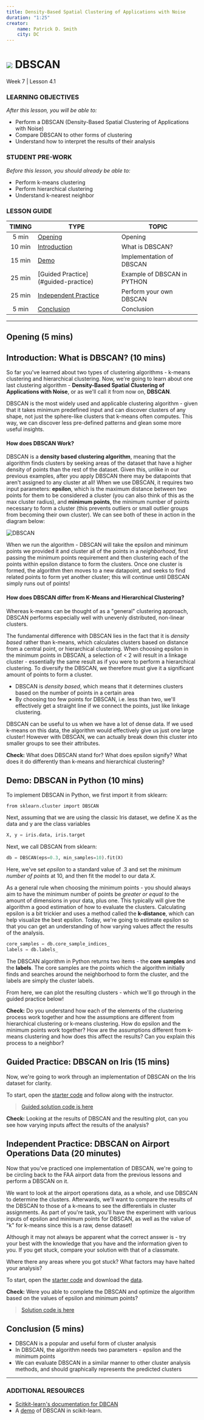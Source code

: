 ```yaml
---
title: Density-Based Spatial Clustering of Applications with Noise 
duration: "1:25"
creator:
    name: Patrick D. Smith
    city: DC
---
```


# ![](https://ga-dash.s3.amazonaws.com/production/assets/logo-9f88ae6c9c3871690e33280fcf557f33.png) DBSCAN 
Week 7 | Lesson 4.1

### LEARNING OBJECTIVES
*After this lesson, you will be able to:*
- Perform a DBSCAN (Density-Based Spatial Clustering of Applications with Noise)
- Compare DBSCAN to other forms of clustering
- Understand how to interpret the results of their analysis

### STUDENT PRE-WORK
*Before this lesson, you should already be able to:*
- Perform k-means clustering 
- Perform hierarchical clustering
- Understand k-nearest neighbor


### LESSON GUIDE
| TIMING  | TYPE  | TOPIC  |
|:-:|---|---|
| 5 min  | [Opening](#opening)  | Opening  |
| 10 min  | [Introduction](#introduction)   | What is DBSCAN?  |
| 15 min  | [Demo](#demo)  | Implementation of DBSCAN |
| 25 min  | [Guided Practice](#guided-practice<a name="opening"></a>)  | Example of DBSCAN in PYTHON  |
| 25 min  | [Independent Practice](#ind-practice)  | Perform your own DBSCAN |
| 5 min  | [Conclusion](#conclusion)  | Conclusion  |

--- 

<a name="opening"></a>
## Opening (5 mins)

<a name="introduction"></a>
## Introduction: What is DBSCAN? (10 mins)

So far you've learned about two types of clustering algorithms - k-means clustering and hierarchical clustering. Now, we're going to learn about one last clustering algorithm - **Density-Based Spatial Clustering of Applications with Noise**, or as we'll call it from now on, **DBSCAN**.

DBSCAN is the most widely used and applicable clustering algorithm - given that it takes minimum predefined input and can discover clusters of any shape, not just the sphere-like clusters that k-means often computes. This way, we can discover less pre-defined patterns and glean some more useful insights. 

#### How does DBSCAN Work?

DBSCAN is a **density based clustering algorithm**, meaning that the algorithm finds clusters by seeking areas of the dataset that have a higher density of points than the rest of the dataset. Given this, unlike in our previous examples, after you apply DBSCAN there may be datapoints that aren't assigned to any cluster at all! When we use DBSCAN, it requires two input parameters: **epsilon**, which is the maximum distance between two points for them to be considered a cluster (you can also think of this as the max cluster radius), and **minimum points**, the minimum number of points necessary to form a cluster (this prevents outliers or small outlier groups from becoming their own cluster). We can see both of these in action in the diagram below: 

![DBSCAN](./assets/images/dbscan.png)

When we run the algorithm - DBSCAN will take the epsilon and minimum points we provided it and cluster all of the points in a *neighborhood*, first passing the minimum points requirement and then clustering each of the points within epsilon distance to form the clusters. Once one cluster is formed, the algorithm then moves to a new datapoint, and seeks to find related points to form yet another cluster; this will continue until DBSCAN simply runs out of points!


#### How does DBSCAN differ from K-Means and Hierarchical Clustering? 

Whereas k-means can be thought of as a "general" clustering approach, DBSCAN performs especially well with unevenly distributed, non-linear clusters. 

The fundamental difference with DBSCAN lies in the fact that it is *density based* rather than k-means, which calculates clusters based on distance from a central point, or hierarchical clustering. When choosing epsilon in the minimum points in DBSCAN, a selection of < 2 will result in a linkage cluster - essentially the same result as if you were to perform a hierarchical clustering. To diversify the DBSCAN, we therefore must give it a significant amount of points to form a cluster.

- DBSCAN is *density based*, which means that it determines clusters based on the number of points in a certain area
- By choosing too few points for DBSCAN, i.e. less than two, we'll effectively get a straight line if we connect the points, just like linkage clustering.

DBSCAN can be useful to us when we have a lot of dense data. If we used k-means on this data, the algorithm would effectively give us just one large cluster! However with DBSCAN, we can actually break down this cluster into smaller groups to see their attributes. 

**Check:** What does DBSCAN stand for? What does epsilon signify? What does it do differently than k-means and hierarchical clustering?

<a name="demo"></a>
## Demo: DBSCAN in Python (10 mins)

To implement DBSCAN in Python, we first import it from sklearn: 

```
from sklearn.cluster import DBSCAN
```

Next, assuming that we are using the classic Iris dataset, we define X as the data and y are the class variables

```python
X, y = iris.data, iris.target
````

Next, we call DBSCAN from sklearn:

```python
db = DBSCAN(eps=0.3, min_samples=10).fit(X)
```

Here, we've set *epsilon* to a standard value of .3 and set the *minimum number of points* at 10, and then fit the model to our data *X*.

As a general rule when choosing the minimum points - you should always aim to have the minimum number of points be *greater or equal to* the amount of dimensions in your data, plus one. This typically will give the algorithm a good estimation of how to evaluate the clusters. Calculating epsilon is a bit trickier and uses a method called the **k-distance**, which can help visualize the best epsilon. Today, we're going to estimate epsilon so that you can get an understanding of how varying values affect the results of the analysis. 


```python
core_samples = db.core_sample_indices_
labels = db.labels_
```

The DBSCAN algorithm in Python returns two items - the **core samples** and the **labels**. The core samples are the points which the algorithm initially finds and searches around the neighborhood to form the cluster, and the labels are simply the cluster labels.

From here, we can plot the resulting clusters - which we'll go through in the guided practice below!

**Check:** Do you understand how each of the elements of the clustering process work together and how the assumptions are different from hierarchical clustering or k-means clustering. How do epsilon and the minimum points work together? How are the assumptions different from k-means clustering and how does this affect the results? Can you explain this process to a neighbor? 

<a name="guided-practice"></a>
## Guided Practice: DBSCAN on Iris (15 mins)

Now, we're going to work through an implementation of DBSCAN on the Iris dataset for clarity. 

To start, open the [starter code](./code/starter-code/starter-code-guided.ipynb) and follow along with the instructor. 

> [Guided solution code is here](./code/solution-code/solution-code-guided.ipynb)

**Check:** Looking at the results of DBSCAN and the resulting plot, can you see how varying inputs affect the results of the analysis?

<a name="ind-practice"></a>
## Independent Practice: DBSCAN on Airport Operations Data (20 minutes)

Now that you've practiced one implementation of DBSCAN, we're going to be circling back to the FAA airport data from the previous lessons and perform a DBSCAN on it.

We want to look at the airport operations data, as a whole, and use DBSCAN to determine the clusters. Afterwards, we'll want to compare the results of the DBSCAN to those of a k-means to see the differentials in cluster assignments. As part of you're task, you'll have the experiment with various inputs of epsilon and minimum points for DBSCAN, as well as the value of "k" for k-means since this is a raw, dense dataset!

Although it may not always be apparent what the correct answer is - try your best with the knowledge that you have and the information given to you. If you get stuck, compare your solution with that of a classmate.

Where there any areas where you got stuck? What factors may have halted your analysis? 

To start, open the [starter code](./code/starter-code/starter-code.ipynb) and download the [data](./assets/datasets/airport_operations.csv).


**Check:** Were you able to complete the DBSCAN and optimize the algorithm based on the values of epsilon and minimum points?

> [Solution code is here](./code/solution-code/solution-code.ipynb)

<a name="conclusion"></a>
## Conclusion (5 mins)
- DBSCAN is a popular and useful form of cluster analysis
- In DBSCAN, the algorithm needs two parameters - epsilon and the minimum points
- We can evaluate DBSCAN in a similar manner to other cluster analysis methods, and should graphically represents the predicted clusters 

***

### ADDITIONAL RESOURCES

- [Scitkit-learn's documentation for DBCAN](http://scikit-learn.org/stable/modules/generated/sklearn.cluster.DBSCAN.html)
- A [demo](http://scikit-learn.org/stable/auto_examples/cluster/plot_dbscan.html) of DBSCAN in scikit-learn. 
